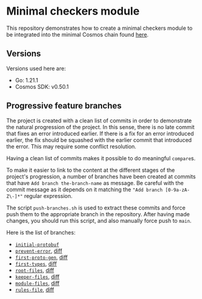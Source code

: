# Minimal checkers module

This repository demonstrates how to create a minimal checkers module to be integrated into the minimal Cosmos chain found [here](https://github.com/cosmosregistry/chain-minimal).

## Versions

Versions used here are:

* Go: 1.21.1
* Cosmos SDK: v0.50.1

## Progressive feature branches

The project is created with a clean list of commits in order to demonstrate the natural progression of the project. In this sense, there is no late commit that fixes an error introduced earlier. If there is a fix for an error introduced earlier, the fix should be squashed with the earlier commit that introduced the error. This may require some conflict resolution.

Having a clean list of commits makes it possible to do meaningful `compare`s.

To make it easier to link to the content at the different stages of the project's progression, a number of branches have been created at commits that have `Add branch the-branch-name` as message. Be careful with the commit message as it depends on it matching the `"Add branch [0-9a-zA-Z\-]*"` regular expression.

The script `push-branches.sh` is used to extract these commits and force push them to the appropriate branch in the repository. After having made changes, you should run this script, and also manually force push to `main`.

Here is the list of branches:

* [`initial-protobuf`](../../tree/initial-protobuf)
* [`prevent-error`](../../tree/prevent-error), [diff](../../compare/initial-protobuf..prevent-error)
* [`first-proto-gen`](../../tree/first-proto-gen), [diff](../../compare/prevent-error..first-proto-gen)
* [`first-types`](../../tree/first-types), [diff](../../compare/first-proto-gen..first-types)
* [`root-files`](../../tree/root-files), [diff](../../compare/first-types..root-files)
* [`keeper-files`](../../tree/keeper-files), [diff](../../compare/root-files..keeper-files)
* [`module-files`](../../tree/module-files), [diff](../../compare/keeper-files..module-files)
* [`rules-file`](../../tree/rules-file), [diff](../../compare/module-files..rules-file)
